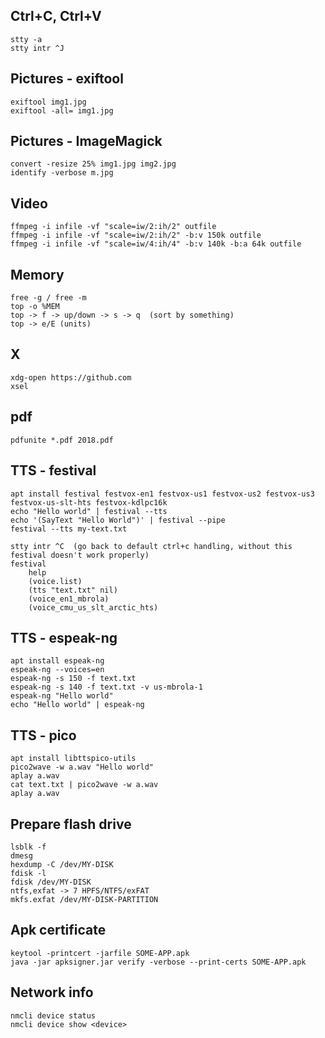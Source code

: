 Ctrl+C, Ctrl+V
--------------
    stty -a
    stty intr ^J



Pictures - exiftool
-------------------
    exiftool img1.jpg 
    exiftool -all= img1.jpg 



Pictures - ImageMagick
----------------------
    convert -resize 25% img1.jpg img2.jpg
    identify -verbose m.jpg



Video
-----
    ffmpeg -i infile -vf "scale=iw/2:ih/2" outfile
    ffmpeg -i infile -vf "scale=iw/2:ih/2" -b:v 150k outfile
    ffmpeg -i infile -vf "scale=iw/4:ih/4" -b:v 140k -b:a 64k outfile



Memory
------
    free -g / free -m
    top -o %MEM
    top -> f -> up/down -> s -> q  (sort by something)
    top -> e/E (units)



X
-
    xdg-open https://github.com
    xsel



pdf
---
    pdfunite *.pdf 2018.pdf



TTS - festival
--------------
    apt install festival festvox-en1 festvox-us1 festvox-us2 festvox-us3 festvox-us-slt-hts festvox-kdlpc16k
    echo "Hello world" | festival --tts
    echo '(SayText "Hello World")' | festival --pipe
    festival --tts my-text.txt

    stty intr ^C  (go back to default ctrl+c handling, without this festival doesn't work properly)
    festival
        help
        (voice.list)
        (tts "text.txt" nil)
        (voice_en1_mbrola)
        (voice_cmu_us_slt_arctic_hts)



TTS - espeak-ng
---------------
    apt install espeak-ng
    espeak-ng --voices=en
    espeak-ng -s 150 -f text.txt
    espeak-ng -s 140 -f text.txt -v us-mbrola-1
    espeak-ng "Hello world"
    echo "Hello world" | espeak-ng



TTS - pico
----------
    apt install libttspico-utils
    pico2wave -w a.wav "Hello world" 
    aplay a.wav
    cat text.txt | pico2wave -w a.wav 
    aplay a.wav



Prepare flash drive
-------------------
    lsblk -f
    dmesg
    hexdump -C /dev/MY-DISK
    fdisk -l
    fdisk /dev/MY-DISK
	ntfs,exfat -> 7 HPFS/NTFS/exFAT
    mkfs.exfat /dev/MY-DISK-PARTITION



Apk certificate
---------------
    keytool -printcert -jarfile SOME-APP.apk
    java -jar apksigner.jar verify -verbose --print-certs SOME-APP.apk



Network info
------------
    nmcli device status
    nmcli device show <device>


